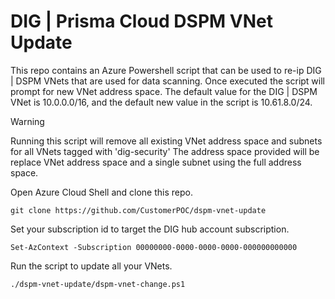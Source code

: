 # DIG | Prisma Cloud DSPM VNet Update

This repo contains an Azure Powershell script that can be used to re-ip DIG | DSPM VNets that are used for data scanning. Once executed the script will prompt for new VNet address space. The default value for the DIG | DSPM VNet is 10.0.0.0/16, and the default new value in the script is 10.61.8.0/24.


> [!WARNING]
> Running this script will remove all existing VNet address space and subnets for all VNets tagged with 'dig-security'
> The address space provided will be replace VNet address space and a single subnet using the full address space.

Open Azure Cloud Shell and clone this repo.

```shell
git clone https://github.com/CustomerPOC/dspm-vnet-update
```

Set your subscription id to target the DIG hub account subscription.

```shell
Set-AzContext -Subscription 00000000-0000-0000-0000-000000000000
```

Run the script to update all your VNets.

```shell
./dspm-vnet-update/dspm-vnet-change.ps1
```